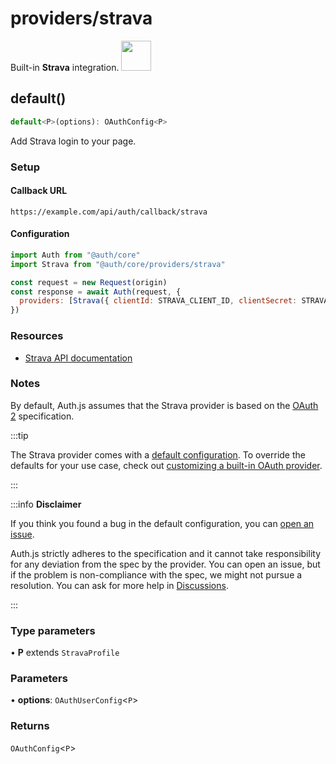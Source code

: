 # providers/strava

<div style={{backgroundColor: "#000", display: "flex", justifyContent: "space-between", color: "#fff", padding: 16}}>
<span>Built-in <b>Strava</b> integration.</span>
<a href="https://www.strava.com/">
  <img style={{display: "block"}} src="https://authjs.dev/img/providers/strava.svg" height="48" />
</a>
</div>

## default()

```ts
default<P>(options): OAuthConfig<P>
```

Add Strava login to your page.

### Setup

#### Callback URL
```
https://example.com/api/auth/callback/strava
```

#### Configuration
```js
import Auth from "@auth/core"
import Strava from "@auth/core/providers/strava"

const request = new Request(origin)
const response = await Auth(request, {
  providers: [Strava({ clientId: STRAVA_CLIENT_ID, clientSecret: STRAVA_CLIENT_SECRET })],
})
```

### Resources

- [Strava API documentation](http://developers.strava.com/docs/reference/)

### Notes

By default, Auth.js assumes that the Strava provider is
based on the [OAuth 2](https://www.rfc-editor.org/rfc/rfc6749.html) specification.

:::tip

The Strava provider comes with a [default configuration](https://github.com/nextauthjs/next-auth/blob/main/packages/core/src/providers/strava.ts).
To override the defaults for your use case, check out [customizing a built-in OAuth provider](https://authjs.dev/guides/providers/custom-provider#override-default-options).

:::

:::info **Disclaimer**

If you think you found a bug in the default configuration, you can [open an issue](https://authjs.dev/new/provider-issue).

Auth.js strictly adheres to the specification and it cannot take responsibility for any deviation from
the spec by the provider. You can open an issue, but if the problem is non-compliance with the spec,
we might not pursue a resolution. You can ask for more help in [Discussions](https://authjs.dev/new/github-discussions).

:::

### Type parameters

• **P** extends `StravaProfile`

### Parameters

• **options**: `OAuthUserConfig`\<`P`\>

### Returns

`OAuthConfig`\<`P`\>
